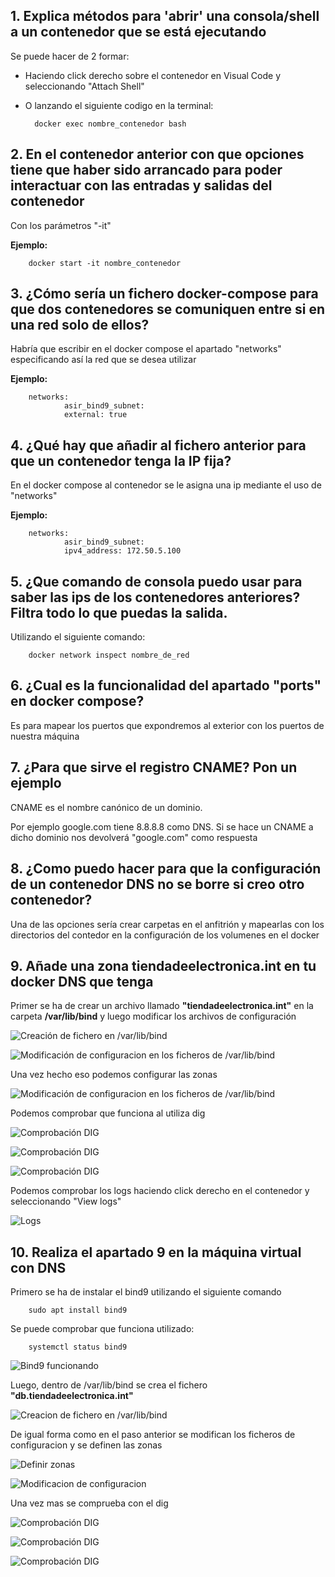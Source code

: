 ## 1. Explica métodos para 'abrir' una consola/shell a un contenedor que se está ejecutando

Se puede hacer de 2 formar:

- Haciendo click derecho sobre el contenedor en Visual Code y seleccionando "Attach Shell"
- O lanzando el siguiente codigo en la terminal:
    
        docker exec nombre_contenedor bash

## 2. En el contenedor anterior con que opciones tiene que haber sido arrancado para poder interactuar con las entradas y salidas del contenedor

Con los parámetros "-it"

**Ejemplo:**

        docker start -it nombre_contenedor

## 3. ¿Cómo sería un fichero docker-compose para que dos contenedores se comuniquen entre si en una red solo de ellos?

Habría que escribir en el docker compose el apartado "networks" especificando así la red que se desea utilizar

**Ejemplo:**

        networks:
                asir_bind9_subnet:
                external: true

## 4. ¿Qué hay que añadir al fichero anterior para que un contenedor tenga la IP fija?

En el docker compose al contenedor se le asigna una ip mediante el uso de "networks"

**Ejemplo:**

        networks:
                asir_bind9_subnet:
                ipv4_address: 172.50.5.100

## 5. ¿Que comando de consola puedo usar para saber las ips de los contenedores anteriores? Filtra todo lo que puedas la salida.

Utilizando el siguiente comando:

        docker network inspect nombre_de_red

## 6. ¿Cual es la funcionalidad del apartado "ports" en docker compose?

Es para mapear los puertos que expondremos al exterior con los puertos de nuestra máquina

## 7. ¿Para que sirve el registro CNAME? Pon un ejemplo

CNAME es el nombre canónico de un dominio. 

Por ejemplo google.com tiene 8.8.8.8 como DNS. Si se hace un CNAME a dicho dominio nos devolverá "google.com" como respuesta

## 8. ¿Como puedo hacer para que la configuración de un contenedor DNS no se borre si creo otro contenedor?

Una de las opciones sería crear carpetas en el anfitrión y mapearlas con los directorios del contedor en la configuración de los volumenes en el docker

## 9. Añade una zona tiendadeelectronica.int en tu docker DNS que tenga 

Primer se ha de crear un archivo llamado **"tiendadeelectronica.int"** en la carpeta **/var/lib/bind** y luego modificar los archivos de configuración


![ Creación de fichero en /var/lib/bind ](./imagenes/1.png)

![ Modificación de configuracion en los ficheros de /var/lib/bind ](./imagenes/2.png)

Una vez hecho eso podemos configurar las zonas

![ Modificación de configuracion en los ficheros de /var/lib/bind ](./imagenes/3.png)

Podemos comprobar que funciona al utiliza dig

![ Comprobación DIG ](./imagenes/4.png)

![ Comprobación DIG ](./imagenes/5.png)

![ Comprobación DIG ](./imagenes/6.png)

Podemos comprobar los logs haciendo click derecho en el contenedor y seleccionando "View logs"

![ Logs ](./imagenes/11.png)

## 10. Realiza el apartado 9 en la máquina virtual con DNS

Primero se ha de instalar el bind9 utilizando el siguiente comando

        sudo apt install bind9

Se puede comprobar que funciona utilizado:

        systemctl status bind9

![ Bind9 funcionando ](./imagenes/7.png)

Luego, dentro de /var/lib/bind se crea el fichero **"db.tiendadeelectronica.int"**

![ Creacion de fichero en /var/lib/bind ](./imagenes/8.png)

De igual forma como en el paso anterior se modifican los ficheros de configuracion y se definen las zonas

![ Definir zonas ](./imagenes/9.png)

![ Modificacion de configuracion ](./imagenes/10.png)

Una vez mas se comprueba con el dig

![ Comprobación DIG ](./imagenes/12.png)

![ Comprobación DIG ](./imagenes/13.png)

![ Comprobación DIG ](./imagenes/14.png)


















